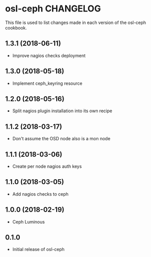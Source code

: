 osl-ceph CHANGELOG
==================
This file is used to list changes made in each version of the
osl-ceph cookbook.

1.3.1 (2018-06-11)
------------------
- Improve nagios checks deployment

1.3.0 (2018-05-18)
------------------
- Implement ceph_keyring resource

1.2.0 (2018-05-16)
------------------
- Split nagios plugin installation into its own recipe

1.1.2 (2018-03-17)
------------------
- Don't assume the OSD node also is a mon node

1.1.1 (2018-03-06)
------------------
- Create per node nagios auth keys

1.1.0 (2018-03-05)
------------------
- Add nagios checks to ceph

1.0.0 (2018-02-19)
------------------
- Ceph Luminous 

0.1.0
-----
- Initial release of osl-ceph

